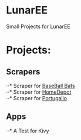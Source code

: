 # LunarEE
Small Projects for LunarEE

# Projects:
## Scrapers
  ⋅⋅* Scraper for [BaseBall Bats](http://www.baseballbats.net/bat-brands)<br/>
  ⋅⋅* Scraper for [HomeDepot](https://www.homedepot.com/)<br/>
  ⋅⋅* Scraper for [Portugalio](https://www.portugalio.com/)<br/>

## Apps
⋅⋅* A Test for Kivy <br/>
